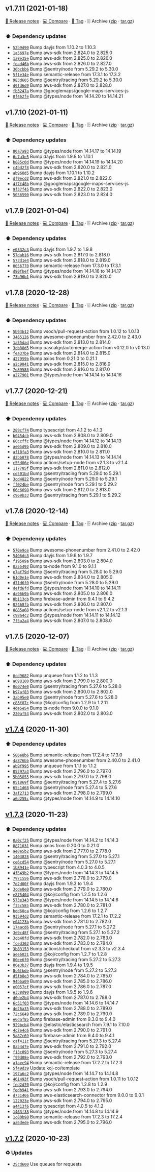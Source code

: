 ## v1.7.11 (2021-01-18)

[📝 Release notes](https://github.com/koj-co/firebase-pipedrive/releases/tag/v1.7.11) · [💻 Compare](https://github.com/koj-co/firebase-pipedrive/compare/v1.7.10...v1.7.11) · [🔖 Tag](https://github.com/koj-co/firebase-pipedrive/tree/v1.7.11) · 🗄️ Archive ([zip](https://github.com/koj-co/firebase-pipedrive/archive/v1.7.11.zip) · [tar.gz](https://github.com/koj-co/firebase-pipedrive/archive/v1.7.11.tar.gz))

### ⬆️ Dependency updates

- [`52b9d90`](https://github.com/koj-co/firebase-pipedrive/commit/52b9d90)  Bump dayjs from 1.10.2 to 1.10.3
- [`1a5697e`](https://github.com/koj-co/firebase-pipedrive/commit/1a5697e)  Bump aws-sdk from 2.824.0 to 2.825.0
- [`1a8e35e`](https://github.com/koj-co/firebase-pipedrive/commit/1a8e35e)  Bump aws-sdk from 2.825.0 to 2.826.0
- [`fead46b`](https://github.com/koj-co/firebase-pipedrive/commit/fead46b)  Bump aws-sdk from 2.826.0 to 2.827.0
- [`36bcbb6`](https://github.com/koj-co/firebase-pipedrive/commit/36bcbb6)  Bump @sentry/node from 5.29.2 to 5.30.0
- [`5f1e34e`](https://github.com/koj-co/firebase-pipedrive/commit/5f1e34e)  Bump semantic-release from 17.3.1 to 17.3.2
- [`983d605`](https://github.com/koj-co/firebase-pipedrive/commit/983d605)  Bump @sentry/tracing from 5.29.2 to 5.30.0
- [`d0fd6d9`](https://github.com/koj-co/firebase-pipedrive/commit/d0fd6d9)  Bump aws-sdk from 2.827.0 to 2.828.0
- [`fb3247a`](https://github.com/koj-co/firebase-pipedrive/commit/fb3247a)  Bump @googlemaps/google-maps-services-js
- [`8f462fe`](https://github.com/koj-co/firebase-pipedrive/commit/8f462fe)  Bump @types/node from 14.14.20 to 14.14.21

## v1.7.10 (2021-01-11)

[📝 Release notes](https://github.com/koj-co/firebase-pipedrive/releases/tag/v1.7.10) · [💻 Compare](https://github.com/koj-co/firebase-pipedrive/compare/v1.7.9...v1.7.10) · [🔖 Tag](https://github.com/koj-co/firebase-pipedrive/tree/v1.7.10) · 🗄️ Archive ([zip](https://github.com/koj-co/firebase-pipedrive/archive/v1.7.10.zip) · [tar.gz](https://github.com/koj-co/firebase-pipedrive/archive/v1.7.10.tar.gz))

### ⬆️ Dependency updates

- [`80a7a93`](https://github.com/koj-co/firebase-pipedrive/commit/80a7a93)  Bump @types/node from 14.14.17 to 14.14.19
- [`6c7a3e5`](https://github.com/koj-co/firebase-pipedrive/commit/6c7a3e5)  Bump dayjs from 1.9.8 to 1.10.1
- [`b885c0d`](https://github.com/koj-co/firebase-pipedrive/commit/b885c0d)  Bump @types/node from 14.14.19 to 14.14.20
- [`c4bd2f8`](https://github.com/koj-co/firebase-pipedrive/commit/c4bd2f8)  Bump aws-sdk from 2.820.0 to 2.821.0
- [`ab960d5`](https://github.com/koj-co/firebase-pipedrive/commit/ab960d5)  Bump dayjs from 1.10.1 to 1.10.2
- [`df9ecd2`](https://github.com/koj-co/firebase-pipedrive/commit/df9ecd2)  Bump aws-sdk from 2.821.0 to 2.822.0
- [`4f7f48b`](https://github.com/koj-co/firebase-pipedrive/commit/4f7f48b)  Bump @googlemaps/google-maps-services-js
- [`9f37f45`](https://github.com/koj-co/firebase-pipedrive/commit/9f37f45)  Bump aws-sdk from 2.822.0 to 2.823.0
- [`5056590`](https://github.com/koj-co/firebase-pipedrive/commit/5056590)  Bump aws-sdk from 2.823.0 to 2.824.0

## v1.7.9 (2021-01-04)

[📝 Release notes](https://github.com/koj-co/firebase-pipedrive/releases/tag/v1.7.9) · [💻 Compare](https://github.com/koj-co/firebase-pipedrive/compare/v1.7.8...v1.7.9) · [🔖 Tag](https://github.com/koj-co/firebase-pipedrive/tree/v1.7.9) · 🗄️ Archive ([zip](https://github.com/koj-co/firebase-pipedrive/archive/v1.7.9.zip) · [tar.gz](https://github.com/koj-co/firebase-pipedrive/archive/v1.7.9.tar.gz))

### ⬆️ Dependency updates

- [`e0332c3`](https://github.com/koj-co/firebase-pipedrive/commit/e0332c3)  Bump dayjs from 1.9.7 to 1.9.8
- [`57dab16`](https://github.com/koj-co/firebase-pipedrive/commit/57dab16)  Bump aws-sdk from 2.817.0 to 2.818.0
- [`573d1e4`](https://github.com/koj-co/firebase-pipedrive/commit/573d1e4)  Bump aws-sdk from 2.818.0 to 2.819.0
- [`0056770`](https://github.com/koj-co/firebase-pipedrive/commit/0056770)  Bump semantic-release from 17.3.0 to 17.3.1
- [`d80fbef`](https://github.com/koj-co/firebase-pipedrive/commit/d80fbef)  Bump @types/node from 14.14.16 to 14.14.17
- [`73b96b1`](https://github.com/koj-co/firebase-pipedrive/commit/73b96b1)  Bump aws-sdk from 2.819.0 to 2.820.0

## v1.7.8 (2020-12-28)

[📝 Release notes](https://github.com/koj-co/firebase-pipedrive/releases/tag/v1.7.8) · [💻 Compare](https://github.com/koj-co/firebase-pipedrive/compare/v1.7.7...v1.7.8) · [🔖 Tag](https://github.com/koj-co/firebase-pipedrive/tree/v1.7.8) · 🗄️ Archive ([zip](https://github.com/koj-co/firebase-pipedrive/archive/v1.7.8.zip) · [tar.gz](https://github.com/koj-co/firebase-pipedrive/archive/v1.7.8.tar.gz))

### ⬆️ Dependency updates

- [`5b93b12`](https://github.com/koj-co/firebase-pipedrive/commit/5b93b12)  Bump vsoch/pull-request-action from 1.0.12 to 1.0.13
- [`3465126`](https://github.com/koj-co/firebase-pipedrive/commit/3465126)  Bump awesome-phonenumber from 2.42.0 to 2.43.0
- [`1a55dad`](https://github.com/koj-co/firebase-pipedrive/commit/1a55dad)  Bump aws-sdk from 2.813.0 to 2.814.0
- [`3cb88d5`](https://github.com/koj-co/firebase-pipedrive/commit/3cb88d5)  Bump pascalgn/automerge-action from v0.12.0 to v0.13.0
- [`fea37be`](https://github.com/koj-co/firebase-pipedrive/commit/fea37be)  Bump aws-sdk from 2.814.0 to 2.815.0
- [`427959b`](https://github.com/koj-co/firebase-pipedrive/commit/427959b)  Bump axios from 0.21.0 to 0.21.1
- [`a2c9041`](https://github.com/koj-co/firebase-pipedrive/commit/a2c9041)  Bump aws-sdk from 2.815.0 to 2.816.0
- [`7e89585`](https://github.com/koj-co/firebase-pipedrive/commit/7e89585)  Bump aws-sdk from 2.816.0 to 2.817.0
- [`a277901`](https://github.com/koj-co/firebase-pipedrive/commit/a277901)  Bump @types/node from 14.14.14 to 14.14.16

## v1.7.7 (2020-12-21)

[📝 Release notes](https://github.com/koj-co/firebase-pipedrive/releases/tag/v1.7.7) · [💻 Compare](https://github.com/koj-co/firebase-pipedrive/compare/v1.7.6...v1.7.7) · [🔖 Tag](https://github.com/koj-co/firebase-pipedrive/tree/v1.7.7) · 🗄️ Archive ([zip](https://github.com/koj-co/firebase-pipedrive/archive/v1.7.7.zip) · [tar.gz](https://github.com/koj-co/firebase-pipedrive/archive/v1.7.7.tar.gz))

### ⬆️ Dependency updates

- [`289cf74`](https://github.com/koj-co/firebase-pipedrive/commit/289cf74)  Bump typescript from 4.1.2 to 4.1.3
- [`b0454cb`](https://github.com/koj-co/firebase-pipedrive/commit/b0454cb)  Bump aws-sdk from 2.808.0 to 2.809.0
- [`60ccffc`](https://github.com/koj-co/firebase-pipedrive/commit/60ccffc)  Bump @types/node from 14.14.12 to 14.14.13
- [`ae05d9b`](https://github.com/koj-co/firebase-pipedrive/commit/ae05d9b)  Bump aws-sdk from 2.809.0 to 2.810.0
- [`af18fa3`](https://github.com/koj-co/firebase-pipedrive/commit/af18fa3)  Bump aws-sdk from 2.810.0 to 2.811.0
- [`d2bb878`](https://github.com/koj-co/firebase-pipedrive/commit/d2bb878)  Bump @types/node from 14.14.13 to 14.14.14
- [`c55d06e`](https://github.com/koj-co/firebase-pipedrive/commit/c55d06e)  Bump actions/setup-node from v2.1.3 to v2.1.4
- [`117785f`](https://github.com/koj-co/firebase-pipedrive/commit/117785f)  Bump aws-sdk from 2.811.0 to 2.812.0
- [`cd501bd`](https://github.com/koj-co/firebase-pipedrive/commit/cd501bd)  Bump @sentry/tracing from 5.29.0 to 5.29.1
- [`3cd4822`](https://github.com/koj-co/firebase-pipedrive/commit/3cd4822)  Bump @sentry/node from 5.29.0 to 5.29.1
- [`ff024be`](https://github.com/koj-co/firebase-pipedrive/commit/ff024be)  Bump @sentry/node from 5.29.1 to 5.29.2
- [`66c6698`](https://github.com/koj-co/firebase-pipedrive/commit/66c6698)  Bump aws-sdk from 2.812.0 to 2.813.0
- [`c969b33`](https://github.com/koj-co/firebase-pipedrive/commit/c969b33)  Bump @sentry/tracing from 5.29.1 to 5.29.2

## v1.7.6 (2020-12-14)

[📝 Release notes](https://github.com/koj-co/firebase-pipedrive/releases/tag/v1.7.6) · [💻 Compare](https://github.com/koj-co/firebase-pipedrive/compare/v1.7.5...v1.7.6) · [🔖 Tag](https://github.com/koj-co/firebase-pipedrive/tree/v1.7.6) · 🗄️ Archive ([zip](https://github.com/koj-co/firebase-pipedrive/archive/v1.7.6.zip) · [tar.gz](https://github.com/koj-co/firebase-pipedrive/archive/v1.7.6.tar.gz))

### ⬆️ Dependency updates

- [`570e9ce`](https://github.com/koj-co/firebase-pipedrive/commit/570e9ce)  Bump awesome-phonenumber from 2.41.0 to 2.42.0
- [`5406dc8`](https://github.com/koj-co/firebase-pipedrive/commit/5406dc8)  Bump dayjs from 1.9.6 to 1.9.7
- [`f19509a`](https://github.com/koj-co/firebase-pipedrive/commit/f19509a)  Bump aws-sdk from 2.803.0 to 2.804.0
- [`0a55492`](https://github.com/koj-co/firebase-pipedrive/commit/0a55492)  Bump ts-node from 9.1.0 to 9.1.1
- [`e7af79d`](https://github.com/koj-co/firebase-pipedrive/commit/e7af79d)  Bump @sentry/tracing from 5.28.0 to 5.29.0
- [`61d0e1e`](https://github.com/koj-co/firebase-pipedrive/commit/61d0e1e)  Bump aws-sdk from 2.804.0 to 2.805.0
- [`d71d6f0`](https://github.com/koj-co/firebase-pipedrive/commit/d71d6f0)  Bump @sentry/node from 5.28.0 to 5.29.0
- [`defd6fd`](https://github.com/koj-co/firebase-pipedrive/commit/defd6fd)  Bump @types/node from 14.14.10 to 14.14.11
- [`da96b9b`](https://github.com/koj-co/firebase-pipedrive/commit/da96b9b)  Bump aws-sdk from 2.805.0 to 2.806.0
- [`0b113cb`](https://github.com/koj-co/firebase-pipedrive/commit/0b113cb)  Bump firebase-admin from 9.4.1 to 9.4.2
- [`02468fb`](https://github.com/koj-co/firebase-pipedrive/commit/02468fb)  Bump aws-sdk from 2.806.0 to 2.807.0
- [`0885a08`](https://github.com/koj-co/firebase-pipedrive/commit/0885a08)  Bump actions/setup-node from v2.1.2 to v2.1.3
- [`c98a4c2`](https://github.com/koj-co/firebase-pipedrive/commit/c98a4c2)  Bump @types/node from 14.14.11 to 14.14.12
- [`7f5a2a4`](https://github.com/koj-co/firebase-pipedrive/commit/7f5a2a4)  Bump aws-sdk from 2.807.0 to 2.808.0

## v1.7.5 (2020-12-07)

[📝 Release notes](https://github.com/koj-co/firebase-pipedrive/releases/tag/v1.7.5) · [💻 Compare](https://github.com/koj-co/firebase-pipedrive/compare/v1.7.4...v1.7.5) · [🔖 Tag](https://github.com/koj-co/firebase-pipedrive/tree/v1.7.5) · 🗄️ Archive ([zip](https://github.com/koj-co/firebase-pipedrive/archive/v1.7.5.zip) · [tar.gz](https://github.com/koj-co/firebase-pipedrive/archive/v1.7.5.tar.gz))

### ⬆️ Dependency updates

- [`6cd9682`](https://github.com/koj-co/firebase-pipedrive/commit/6cd9682)  Bump unqueue from 1.1.2 to 1.1.3
- [`a098180`](https://github.com/koj-co/firebase-pipedrive/commit/a098180)  Bump aws-sdk from 2.799.0 to 2.800.0
- [`0d074e0`](https://github.com/koj-co/firebase-pipedrive/commit/0d074e0)  Bump @sentry/tracing from 5.27.6 to 5.28.0
- [`b97af83`](https://github.com/koj-co/firebase-pipedrive/commit/b97af83)  Bump aws-sdk from 2.800.0 to 2.802.0
- [`3ab95e0`](https://github.com/koj-co/firebase-pipedrive/commit/3ab95e0)  Bump @sentry/node from 5.27.6 to 5.28.0
- [`c83f87c`](https://github.com/koj-co/firebase-pipedrive/commit/c83f87c)  Bump @koj/config from 1.2.9 to 1.2.11
- [`4de5e54`](https://github.com/koj-co/firebase-pipedrive/commit/4de5e54)  Bump ts-node from 9.0.0 to 9.1.0
- [`220af54`](https://github.com/koj-co/firebase-pipedrive/commit/220af54)  Bump aws-sdk from 2.802.0 to 2.803.0

## [v1.7.4](https://github.com/koj-co/firebase-pipedrive/compare/v1.7.3...v1.7.4) (2020-11-30)

### ⬆️ Dependency updates

- [`586e8b6`](https://github.com/koj-co/firebase-pipedrive/commit/586e8b6)  Bump semantic-release from 17.2.4 to 17.3.0
- [`4a876bb`](https://github.com/koj-co/firebase-pipedrive/commit/4a876bb)  Bump awesome-phonenumber from 2.40.0 to 2.41.0
- [`ab9f995`](https://github.com/koj-co/firebase-pipedrive/commit/ab9f995)  Bump unqueue from 1.1.1 to 1.1.2
- [`85297a3`](https://github.com/koj-co/firebase-pipedrive/commit/85297a3)  Bump aws-sdk from 2.796.0 to 2.797.0
- [`5b05855`](https://github.com/koj-co/firebase-pipedrive/commit/5b05855)  Bump aws-sdk from 2.797.0 to 2.798.0
- [`051869f`](https://github.com/koj-co/firebase-pipedrive/commit/051869f)  Bump @sentry/tracing from 5.27.4 to 5.27.6
- [`65c1d68`](https://github.com/koj-co/firebase-pipedrive/commit/65c1d68)  Bump @sentry/node from 5.27.4 to 5.27.6
- [`3af2713`](https://github.com/koj-co/firebase-pipedrive/commit/3af2713)  Bump aws-sdk from 2.798.0 to 2.799.0
- [`a6d255c`](https://github.com/koj-co/firebase-pipedrive/commit/a6d255c)  Bump @types/node from 14.14.9 to 14.14.10

## [v1.7.3](https://github.com/koj-co/firebase-pipedrive/compare/v1.7.2...v1.7.3) (2020-11-23)

### ⬆️ Dependency updates

- [`0a0cf25`](https://github.com/koj-co/firebase-pipedrive/commit/0a0cf25)  Bump @types/node from 14.14.2 to 14.14.3
- [`0871031`](https://github.com/koj-co/firebase-pipedrive/commit/0871031)  Bump axios from 0.20.0 to 0.21.0
- [`ae8e5b2`](https://github.com/koj-co/firebase-pipedrive/commit/ae8e5b2)  Bump aws-sdk from 2.777.0 to 2.778.0
- [`1403828`](https://github.com/koj-co/firebase-pipedrive/commit/1403828)  Bump @sentry/tracing from 5.27.0 to 5.27.1
- [`ce6cd54`](https://github.com/koj-co/firebase-pipedrive/commit/ce6cd54)  Bump @sentry/node from 5.27.0 to 5.27.1
- [`1b8941e`](https://github.com/koj-co/firebase-pipedrive/commit/1b8941e)  Bump typescript from 4.0.3 to 4.0.5
- [`4f549b2`](https://github.com/koj-co/firebase-pipedrive/commit/4f549b2)  Bump @types/node from 14.14.3 to 14.14.5
- [`7971556`](https://github.com/koj-co/firebase-pipedrive/commit/7971556)  Bump aws-sdk from 2.778.0 to 2.779.0
- [`7d2d00f`](https://github.com/koj-co/firebase-pipedrive/commit/7d2d00f)  Bump dayjs from 1.9.3 to 1.9.4
- [`3cde0e0`](https://github.com/koj-co/firebase-pipedrive/commit/3cde0e0)  Bump aws-sdk from 2.779.0 to 2.780.0
- [`e875404`](https://github.com/koj-co/firebase-pipedrive/commit/e875404)  Bump @koj/config from 1.2.5 to 1.2.6
- [`573e343`](https://github.com/koj-co/firebase-pipedrive/commit/573e343)  Bump @types/node from 14.14.5 to 14.14.6
- [`f35c585`](https://github.com/koj-co/firebase-pipedrive/commit/f35c585)  Bump aws-sdk from 2.780.0 to 2.781.0
- [`bdd60ca`](https://github.com/koj-co/firebase-pipedrive/commit/bdd60ca)  Bump @koj/config from 1.2.6 to 1.2.7
- [`93594d2`](https://github.com/koj-co/firebase-pipedrive/commit/93594d2)  Bump semantic-release from 17.2.1 to 17.2.2
- [`e04123b`](https://github.com/koj-co/firebase-pipedrive/commit/e04123b)  Bump aws-sdk from 2.781.0 to 2.782.0
- [`17aacd6`](https://github.com/koj-co/firebase-pipedrive/commit/17aacd6)  Bump @sentry/node from 5.27.1 to 5.27.2
- [`3e9c48f`](https://github.com/koj-co/firebase-pipedrive/commit/3e9c48f)  Bump @sentry/tracing from 5.27.1 to 5.27.2
- [`3cb40fd`](https://github.com/koj-co/firebase-pipedrive/commit/3cb40fd)  Bump aws-sdk from 2.782.0 to 2.783.0
- [`fced362`](https://github.com/koj-co/firebase-pipedrive/commit/fced362)  Bump aws-sdk from 2.783.0 to 2.784.0
- [`3b83153`](https://github.com/koj-co/firebase-pipedrive/commit/3b83153)  Bump actions/checkout from v2.3.3 to v2.3.4
- [`aee6821`](https://github.com/koj-co/firebase-pipedrive/commit/aee6821)  Bump @koj/config from 1.2.7 to 1.2.8
- [`80ee6f0`](https://github.com/koj-co/firebase-pipedrive/commit/80ee6f0)  Bump @sentry/tracing from 5.27.2 to 5.27.3
- [`06e3b37`](https://github.com/koj-co/firebase-pipedrive/commit/06e3b37)  Bump dayjs from 1.9.4 to 1.9.5
- [`8c6fbde`](https://github.com/koj-co/firebase-pipedrive/commit/8c6fbde)  Bump @sentry/node from 5.27.2 to 5.27.3
- [`d5fb8e3`](https://github.com/koj-co/firebase-pipedrive/commit/d5fb8e3)  Bump aws-sdk from 2.784.0 to 2.785.0
- [`94bba09`](https://github.com/koj-co/firebase-pipedrive/commit/94bba09)  Bump aws-sdk from 2.785.0 to 2.786.0
- [`e0057cf`](https://github.com/koj-co/firebase-pipedrive/commit/e0057cf)  Bump aws-sdk from 2.786.0 to 2.787.0
- [`e338d90`](https://github.com/koj-co/firebase-pipedrive/commit/e338d90)  Bump dayjs from 1.9.5 to 1.9.6
- [`d0de2b4`](https://github.com/koj-co/firebase-pipedrive/commit/d0de2b4)  Bump aws-sdk from 2.787.0 to 2.788.0
- [`6c51f03`](https://github.com/koj-co/firebase-pipedrive/commit/6c51f03)  Bump @types/node from 14.14.6 to 14.14.7
- [`4e26a35`](https://github.com/koj-co/firebase-pipedrive/commit/4e26a35)  Bump aws-sdk from 2.788.0 to 2.789.0
- [`72c6649`](https://github.com/koj-co/firebase-pipedrive/commit/72c6649)  Bump aws-sdk from 2.789.0 to 2.790.0
- [`e6daf85`](https://github.com/koj-co/firebase-pipedrive/commit/e6daf85)  Bump firebase-admin from 9.3.0 to 9.4.0
- [`929bcb4`](https://github.com/koj-co/firebase-pipedrive/commit/929bcb4)  Bump @elastic/elasticsearch from 7.9.1 to 7.10.0
- [`4c7e4c6`](https://github.com/koj-co/firebase-pipedrive/commit/4c7e4c6)  Bump aws-sdk from 2.790.0 to 2.791.0
- [`5a87c69`](https://github.com/koj-co/firebase-pipedrive/commit/5a87c69)  Bump firebase-admin from 9.4.0 to 9.4.1
- [`caf411c`](https://github.com/koj-co/firebase-pipedrive/commit/caf411c)  Bump @sentry/tracing from 5.27.3 to 5.27.4
- [`0a54d7e`](https://github.com/koj-co/firebase-pipedrive/commit/0a54d7e)  Bump aws-sdk from 2.791.0 to 2.792.0
- [`f13c093`](https://github.com/koj-co/firebase-pipedrive/commit/f13c093)  Bump @sentry/node from 5.27.3 to 5.27.4
- [`f99d08e`](https://github.com/koj-co/firebase-pipedrive/commit/f99d08e)  Bump aws-sdk from 2.792.0 to 2.793.0
- [`a1aec94`](https://github.com/koj-co/firebase-pipedrive/commit/a1aec94)  Bump semantic-release from 17.2.2 to 17.2.3
- [`5f49d39`](https://github.com/koj-co/firebase-pipedrive/commit/5f49d39)  Update koj-co/template
- [`197a6c2`](https://github.com/koj-co/firebase-pipedrive/commit/197a6c2)  Bump @types/node from 14.14.7 to 14.14.8
- [`461493f`](https://github.com/koj-co/firebase-pipedrive/commit/461493f)  Bump vsoch/pull-request-action from 1.0.11 to 1.0.12
- [`fed2d70`](https://github.com/koj-co/firebase-pipedrive/commit/fed2d70)  Bump @koj/config from 1.2.8 to 1.2.9
- [`fedb941`](https://github.com/koj-co/firebase-pipedrive/commit/fedb941)  Bump aws-sdk from 2.793.0 to 2.794.0
- [`d731466`](https://github.com/koj-co/firebase-pipedrive/commit/d731466)  Bump aws-elasticsearch-connector from 9.0.0 to 9.0.1
- [`122023e`](https://github.com/koj-co/firebase-pipedrive/commit/122023e)  Bump aws-sdk from 2.794.0 to 2.795.0
- [`a4413f6`](https://github.com/koj-co/firebase-pipedrive/commit/a4413f6)  Bump typescript from 4.0.5 to 4.1.2
- [`1463f38`](https://github.com/koj-co/firebase-pipedrive/commit/1463f38)  Bump @types/node from 14.14.8 to 14.14.9
- [`1c80b98`](https://github.com/koj-co/firebase-pipedrive/commit/1c80b98)  Bump semantic-release from 17.2.3 to 17.2.4
- [`aa6dede`](https://github.com/koj-co/firebase-pipedrive/commit/aa6dede)  Bump aws-sdk from 2.795.0 to 2.796.0

## [v1.7.2](https://github.com/koj-co/firebase-pipedrive/compare/v1.7.1...v1.7.2) (2020-10-23)

### ♻️ Updates

- [`25cd600`](https://github.com/koj-co/firebase-pipedrive/commit/25cd600)  Use queues for requests
